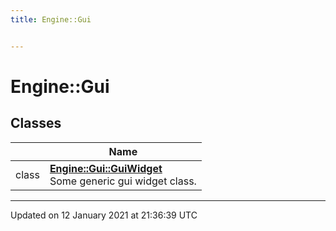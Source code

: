 ```yaml
---
title: Engine::Gui


---
```


# Engine::Gui










## Classes

|                | Name           |
| -------------- | -------------- |
| class | **[Engine::Gui::GuiWidget](/Classes/classEngine_1_1Gui_1_1GuiWidget.md)** <br>Some generic gui widget class.  |
















-------------------------------

Updated on 12 January 2021 at 21:36:39 UTC